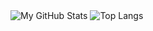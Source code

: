 <picture>
  <source media="(prefers-color-scheme: dark)" srcset="https://github-readme-stats.vercel.app/api?username=overshiki&show_icons=true&theme=dark">
  <img alt="My GitHub Stats" src="https://github-readme-stats.vercel.app/api?username=overshiki&show_icons=true">
</picture>

<picture>
  <source media="(prefers-color-scheme: dark)" srcset="https://github-readme-stats.vercel.app/api/top-langs/?username=overshiki&layout=compact&theme=dark">
  <img alt="Top Langs" src="https://github-readme-stats.vercel.app/api/top-langs/?username=overshiki&layout=compact">
</picture>

